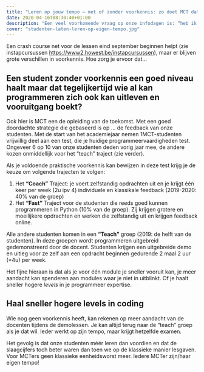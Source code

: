 ```yaml
---
title: "Leren op jouw tempo – met of zonder voorkennis: zo doet MCT dat."
date: 2020-04-16T08:30:40+01:00
description: "Een veel voorkomende vraag op onze infodagen is: “heb ik wel de juiste vooropleiding?”. MCT-studenten komen immers uit zeer diverse vooropleidingen van zowel TSO als ASO. Sommigen kunnen al programmeren, anderen hebben amper een regel code gezien."
cover: "studenten-laten-leren-op-eigen-tempo.jpg"
---
```



Een crash course net voor de lessen eind september beginnen helpt (zie instapcursussen https://www2.howest.be/instapcursussen), maar er blijven grote verschillen in voorkennis. Hoe zorg je ervoor dat... 
## Een student zonder voorkennis een goed niveau haalt maar dat tegelijkertijd wie al kan programmeren zich ook kan uitleven en vooruitgang boekt?

Ook hier is MCT een de opleiding van de toekomst. Met een goed doordachte strategie die gebaseerd is op ... de feedback van onze studenten. Met de start van het academiejaar nemen 1MCT-studenten vrijwillig deel aan een test, die je huidige programmeervaardigheden test. Ongeveer 6 op 10 van onze studenten deden vorig jaar mee, de andere kozen onmiddellijk voor het “teach” traject (zie verder). 

Als je voldoende praktische voorkennis kan bewijzen in deze test krijg je de keuze om volgende trajecten te volgen:
1. Het **“Coach”** Traject: je voert zelfstandig opdrachten uit en je krijgt één keer per week (2u ipv 4) individuele en klassikale feedback (2019-2020: 40% van de groep) 
2. Het **“Fast”** Traject voor de studenten die reeds goed kunnen programmeren in Python (10% van de groep). Zij krijgen grotere en moeilijkere opdrachten en werken die zelfstandig uit en krijgen feedback online. 

Alle andere studenten komen in een **“Teach”** groep (2019: de helft van de studenten). In deze groepen wordt programmeren uitgebreid gedemonstreerd door de docent. Studenten krijgen een uitgebreide demo en uitleg voor ze zelf aan een opdracht beginnen gedurende 2 maal 2 uur (=4u) per week. 

Het fijne hieraan is dat als je voor één module je sneller vooruit kan, je meer aandacht kan spenderen aan modules waar je niet in uitblinkt. Of je haalt sneller hogere _levels_ in je programmeer expertise. 

## Haal sneller hogere levels in coding

Wie nog geen voorkennis heeft, kan rekenen op meer aandacht van de docenten tijdens de demolessen. Je kan altijd terug naar de “teach” groep als je dat wil. Ieder werkt op zijn tempo, maar krijgt hetzelfde examen. 

Het gevolg is dat onze studenten méér leren dan voordien en dat de slaagcijfers toch beter waren dan toen we op de klassieke manier lesgaven. Voor MCTers geen klassieke eenheidsworst meer. Iedere MCTer zijn/haar eigen tempo!
